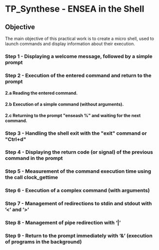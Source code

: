 # TP_Synthese - ENSEA in the Shell

## Objective

The main objective of this practical work is to create a micro shell, used to launch commands and display information about their execution.

### Step 1 - Displaying a welcome message, followed by a simple prompt


### Step 2 - Execution of the entered command and return to the prompt


#### 2.a Reading the entered command.

#### 2.b Execution of a simple command (without arguments).

#### 2.c Returning to the prompt "enseash %" and waiting for the next command.

### Step 3 - Handling the shell exit with the "exit" command or "Ctrl+d"

### Step 4 - Displaying the return code (or signal) of the previous command in the prompt

### Step 5 - Measurement of the command execution time using the call clock_gettime

### Step 6 - Execution of a complex command (with arguments)

### Step 7 - Management of redirections to stdin and stdout with ’<’ and ’>’ 

### Step 8 - Management of pipe redirection with ‘|’

### Step 9 - Return to the prompt immediately with ‘&’ (execution of programs in the background)